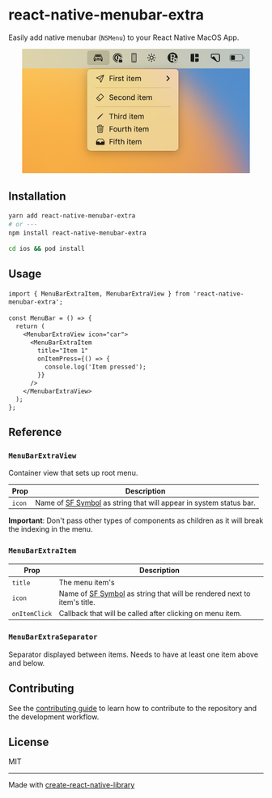 # react-native-menubar-extra

Easily add native menubar (`NSMenu`) to your React Native MacOS App.

<p align="center">
  <img src="img/example-usage.png" alt="ViewPager" width="450">
</p>

## Installation

```sh
yarn add react-native-menubar-extra
# or ---
npm install react-native-menubar-extra
```

```sh
cd ios && pod install
```

## Usage

```tsx
import { MenuBarExtraItem, MenubarExtraView } from 'react-native-menubar-extra';

const MenuBar = () => {
  return (
    <MenubarExtraView icon="car">
      <MenuBarExtraItem
        title="Item 1"
        onItemPress={() => {
          console.log('Item pressed');
        }}
      />
    </MenubarExtraView>
  );
};
```

## Reference

### `MenuBarExtraView`

Container view that sets up root menu.

| Prop   | Description                                                                                                   |
| ------ | ------------------------------------------------------------------------------------------------------------- |
| `icon` | Name of [SF Symbol](https://developer.apple.com/sf-symbols/) as string that will appear in system status bar. |

**Important**: Don't pass other types of components as children as it will break the indexing in the menu.

### `MenuBarExtraItem`

| Prop          | Description                                                                                                        |
| ------------- | ------------------------------------------------------------------------------------------------------------------ |
| `title`       | The menu item's                                                                                                    |
| `icon`        | Name of [SF Symbol](https://developer.apple.com/sf-symbols/) as string that will be rendered next to item's title. |
| `onItemClick` | Callback that will be called after clicking on menu item.                                                          |

### `MenuBarExtraSeparator`

Separator displayed between items. Needs to have at least one item above and below.

## Contributing

See the [contributing guide](CONTRIBUTING.md) to learn how to contribute to the repository and the development workflow.

## License

MIT

---

Made with [create-react-native-library](https://github.com/callstack/react-native-builder-bob)
